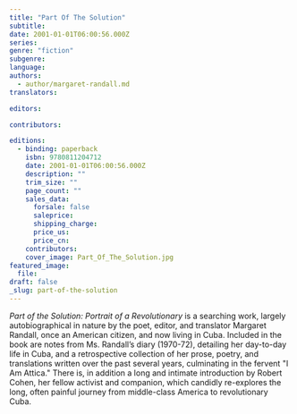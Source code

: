 ```yaml
---
title: "Part Of The Solution"
subtitle:
date: 2001-01-01T06:00:56.000Z
series:
genre: "fiction"
subgenre:
language:
authors:
  - author/margaret-randall.md
translators:

editors:

contributors:

editions:
  - binding: paperback
    isbn: 9780811204712
    date: 2001-01-01T06:00:56.000Z
    description: ""
    trim_size: ""
    page_count: ""
    sales_data:
      forsale: false
      saleprice:
      shipping_charge:
      price_us:
      price_cn:
    contributors:
    cover_image: Part_Of_The_Solution.jpg
featured_image:
  file:
draft: false
_slug: part-of-the-solution
---
```


_Part of the Solution: Portrait of a Revolutionary_ is a searching work, largely autobiographical in nature by the poet, editor, and translator Margaret Randall, once an American citizen, and now living in Cuba. Included in the book are notes from Ms. Randall’s diary (1970-72), detailing her day-to-day life in Cuba, and a retrospective collection of her prose, poetry, and translations written over the past several years, culminating in the fervent "I Am Attica." There is, in addition a long and intimate introduction by Robert Cohen, her fellow activist and companion, which candidly re-explores the long, often painful journey from middle-class America to revolutionary Cuba.


